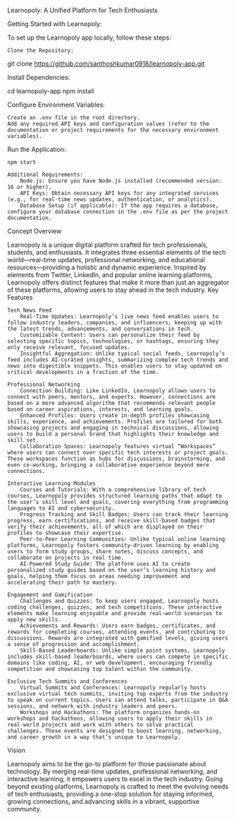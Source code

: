 Learnopoly: A Unified Platform for Tech Enthusiasts

Getting Started with Learnopoly:

To set up the Learnopoly app locally, follow these steps:

    Clone the Repository:

git clone https://github.com/santhoshkumar0918/learnopoly-app.git

Install Dependencies:

cd learnopoly-app
npm install

Configure Environment Variables:

    Create an .env file in the root directory.
    Add any required API keys and configuration values (refer to the documentation or project requirements for the necessary environment variables).

Run the Application:

    npm start

    Additional Requirements:
        Node.js: Ensure you have Node.js installed (recommended version: 16 or higher).
        API Keys: Obtain necessary API keys for any integrated services (e.g., for real-time news updates, authentication, or analytics).
        Database Setup (if applicable): If the app requires a database, configure your database connection in the .env file as per the project documentation.

Concept Overview

Learnopoly is a unique digital platform crafted for tech professionals, students, and enthusiasts. It integrates three essential elements of the tech world—real-time updates, professional networking, and educational resources—providing a holistic and dynamic experience. Inspired by elements from Twitter, LinkedIn, and popular online learning platforms, Learnopoly offers distinct features that make it more than just an aggregator of these platforms, allowing users to stay ahead in the tech industry.
Key Features

    Tech News Feed
        Real-Time Updates: Learnopoly’s live news feed enables users to follow industry leaders, companies, and influencers, keeping up with the latest trends, advancements, and conversations in tech.
        Customizable Content: Users can personalize their feed by selecting specific topics, technologies, or hashtags, ensuring they only receive relevant, focused updates.
        Insightful Aggregation: Unlike typical social feeds, Learnopoly’s feed includes AI-curated insights, summarizing complex tech trends and news into digestible snippets. This enables users to stay updated on critical developments in a fraction of the time.

    Professional Networking
        Connection Building: Like LinkedIn, Learnopoly allows users to connect with peers, mentors, and experts. However, connections are based on a more advanced algorithm that recommends relevant people based on career aspirations, interests, and learning goals.
        Enhanced Profiles: Users create in-depth profiles showcasing skills, experience, and achievements. Profiles are tailored for both showcasing projects and engaging in technical discussions, allowing users to build a personal brand that highlights their knowledge and skill set.
        Collaboration Spaces: Learnopoly features virtual “Workspaces” where users can connect over specific tech interests or project goals. These workspaces function as hubs for discussions, brainstorming, and even co-working, bringing a collaborative experience beyond mere connections.

    Interactive Learning Modules
        Courses and Tutorials: With a comprehensive library of tech courses, Learnopoly provides structured learning paths that adapt to the user’s skill level and goals, covering everything from programming languages to AI and cybersecurity.
        Progress Tracking and Skill Badges: Users can track their learning progress, earn certifications, and receive skill-based badges that verify their achievements, all of which are displayed on their profiles to showcase their expertise.
        Peer-to-Peer Learning Communities: Unlike typical online learning platforms, Learnopoly fosters community-driven learning by enabling users to form study groups, share notes, discuss concepts, and collaborate on projects in real time.
        AI-Powered Study Guide: The platform uses AI to create personalized study guides based on the user’s learning history and goals, helping them focus on areas needing improvement and accelerating their path to mastery.

    Engagement and Gamification
        Challenges and Quizzes: To keep users engaged, Learnopoly hosts coding challenges, quizzes, and tech competitions. These interactive elements make learning enjoyable and provide real-world scenarios to apply new skills.
        Achievements and Rewards: Users earn badges, certificates, and rewards for completing courses, attending events, and contributing to discussions. Rewards are integrated with gamified levels, giving users a sense of progression and accomplishment.
        Skill-Based Leaderboards: Unlike simple point systems, Learnopoly includes skill-based leaderboards, where users can compete in specific domains like coding, AI, or web development, encouraging friendly competition and showcasing top talent within the community.

    Exclusive Tech Summits and Conferences
        Virtual Summits and Conferences: Learnopoly regularly hosts exclusive virtual tech summits, inviting top experts from the industry to speak on current topics. Users can attend talks, participate in Q&A sessions, and network with industry leaders and peers.
        Workshops and Hackathons: The platform organizes hands-on workshops and hackathons, allowing users to apply their skills in real-world projects and work with others to solve practical challenges. These events are designed to boost learning, networking, and career growth in a way that’s unique to Learnopoly.

Vision

Learnopoly aims to be the go-to platform for those passionate about technology. By merging real-time updates, professional networking, and interactive learning, it empowers users to excel in the tech industry. Going beyond existing platforms, Learnopoly is crafted to meet the evolving needs of tech enthusiasts, providing a one-stop solution for staying informed, growing connections, and advancing skills in a vibrant, supportive community.
